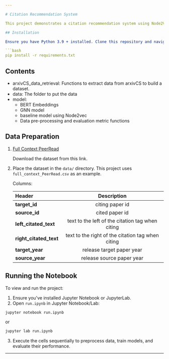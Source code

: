 ```yaml
---

# Citation Recommendation System

This project demonstrates a citation recommendation system using Node2Vec and BERT+GNN models on the PeerRead dataset. It provides instructions for preprocessing data, training models, and evaluating their performance.

## Installation

Ensure you have Python 3.9 + installed. Clone this repository and navigate to the project directory. Install dependencies using:

```bash
pip install -r requirements.txt
```

## Contents

* arxivCS_data_retrieval: Functions to extract data from arxivCS to build a dataset. 
* data: The folder to put the data
* model: 
  * BERT Embeddings
  * GNN model
  * baseline model using Node2vec
  * Data pre-processing and evaluation metric functions

## Data Preparation

1. [Full Context PeerRead](https://bert-gcn-for-paper-citation.s3.ap-northeast-2.amazonaws.com/PeerRead/full_context_PeerRead.csv)

   Download the dataset from this link.

2. Place the dataset in the `data/` directory. This project uses `full_context_PeerRead.csv` as an example.

   Columns:

   | Header                              |                    Description                    |
   | :---------------------------------- | :-----------------------------------------------: |
   | <strong>target_id</strong>          |                  citing paper id                  |
   | <strong>source_id</strong>          |                  cited paper id                   |
   | <strong>left_citated_text</strong>  | text to the left of the citation tag when citing  |
   | <strong>right_citated_text</strong> | text to the right of the citation tag when citing |
   | <strong>target_year</strong>        |             release target paper year             |
   | <strong>source_year</strong>        |             release source paper year             |


## Running the Notebook

To view and run the project:

1. Ensure you've installed Jupyter Notebook or JupyterLab.
2. Open `run.ipynb` in Jupyter Notebook/Lab:

```bash
jupyter notebook run.ipynb
```
or
```bash
jupyter lab run.ipynb
```

3. Execute the cells sequentially to preprocess data, train models, and evaluate their performance.

---
```


